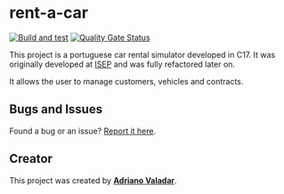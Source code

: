 # rent-a-car

[![Build and test](https://github.com/adrianovaladar/rent-a-car/actions/workflows/build_test.yml/badge.svg)](https://github.com/adrianovaladar/rent-a-car/actions/workflows/build_test.yml)
[![Quality Gate Status](https://sonarcloud.io/api/project_badges/measure?project=adrianovaladar_rent-a-car&metric=alert_status)](https://sonarcloud.io/summary/new_code?id=adrianovaladar_rent-a-car)

This project is a portuguese car rental simulator developed in C17. It was originally developed
at [ISEP](https://www.isep.ipp.pt) and was fully refactored later on.

It allows the user to manage customers, vehicles and contracts.

## Bugs and Issues

Found a bug or an issue? [Report it here](https://github.com/adrianovaladar/rent-a-car/issues).

## Creator

This project was created by [**Adriano Valadar**](https://adrianovaladar.github.io).